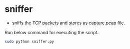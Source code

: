 # sniffer

- sniffs the TCP packets and stores as capture.pcap file.

Run below command for executing the script.

```bash
sudo python sniffer.py
```
